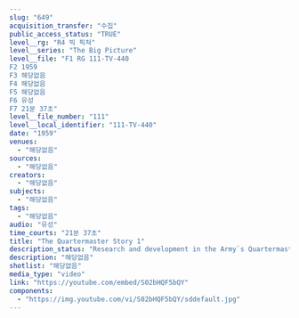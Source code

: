```yaml
---
slug: "649"
acquisition_transfer: "수집"
public_access_status: "TRUE"
level__rg: "R4 빅 픽쳐"
level__series: "The Big Picture"
level__file: "F1 RG 111-TV-440
F2 1959
F3 해당없음
F4 해당없음
F5 해당없음
F6 유성
F7 21분 37초"
level__file_number: "111"
level__local_identifier: "111-TV-440"
date: "1959"
venues: 
  - "해당없음"
sources: 
  - "해당없음"
creators: 
  - "해당없음"
subjects: 
  - "해당없음"
tags: 
  - "해당없음"
audio: "유성"
time_courts: "21분 37초"
title: "The Quartermaster Story 1"
description_status: "Research and development in the Army`s Quartermaster Corps."
description: "해당없음"
shotlist: "해당없음"
media_type: "video"
link: "https://youtube.com/embed/S02bHQF5bQY"
components: 
  - "https://img.youtube.com/vi/S02bHQF5bQY/sddefault.jpg"
---
```

